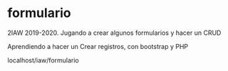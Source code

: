 # formulario
2IAW 2019-2020. Jugando a crear algunos formularios y hacer un CRUD

Aprendiendo a hacer un Crear registros, con bootstrap y PHP

localhost/iaw/formulario
